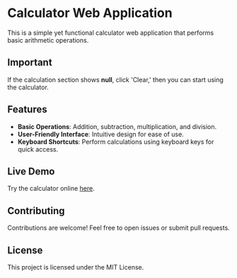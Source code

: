 # Calculator Web Application

This is a simple yet functional calculator web application that performs basic arithmetic operations.

## Important
If the calculation section shows **null**, click 'Clear,' then you can start using the calculator.

## Features
- **Basic Operations**: Addition, subtraction, multiplication, and division.
- **User-Friendly Interface**: Intuitive design for ease of use.
- **Keyboard Shortcuts**: Perform calculations using keyboard keys for quick access.

## Live Demo
Try the calculator online [here](https://rafiframadhana.github.io/Calculator/).

## Contributing
Contributions are welcome! Feel free to open issues or submit pull requests.

## License
This project is licensed under the MIT License.
